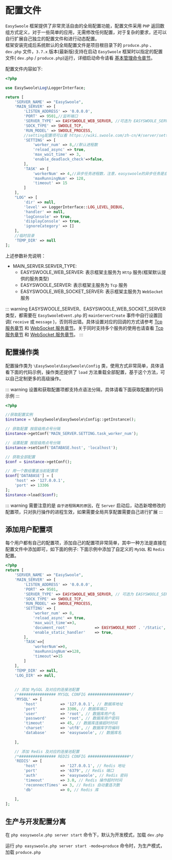 
# 配置文件
`EasySwoole` 框架提供了非常灵活自由的全局配置功能，配置文件采用 `PHP` 返回数组方式定义，对于一些简单的应用，无需修改任何配置，对于复杂的要求，还可以自行扩展自己独立的配置文件和进行动态配置。  
框架安装完成后系统默认的全局配置文件是项目根目录下的 `produce.php` 、 `dev.php` 文件，`3.7.x` 版本(最新版)支持在启动 `EasySwoole` 框架时以指定的配置文件( `dev.php` / `produce.php`)运行，详细启动命令请看 [基本管理命令章节](/QuickStart/command.html)。

配置文件内容如下:
```php
<?php

use EasySwoole\Log\LoggerInterface;

return [
    'SERVER_NAME' => "EasySwoole",
    'MAIN_SERVER' => [
        'LISTEN_ADDRESS' => '0.0.0.0',
        'PORT' => 9501,//监听端口
        'SERVER_TYPE' => EASYSWOOLE_WEB_SERVER, //可选为 EASYSWOOLE_SERVER  EASYSWOOLE_WEB_SERVER EASYSWOOLE_WEB_SOCKET_SERVER
        'SOCK_TYPE' => SWOOLE_TCP,
        'RUN_MODEL' => SWOOLE_PROCESS,
        //setting配置项可以看 https://wiki.swoole.com/zh-cn/#/server/setting
        'SETTING' => [
            'worker_num' => 8,//默认进程数
            'reload_async' => true,
            'max_wait_time' => 3,
            'enable_deadlock_check'=>false,
        ],
        'TASK' => [
            'workerNum' => 4,//异步任务进程数，注意，easyswoole的异步任务是自己实现的，和swoole的异步进程注意区分
            'maxRunningNum' => 128,
            'timeout' => 15
        ]
    ],
    "LOG" => [
        'dir' => null,
        'level' => LoggerInterface::LOG_LEVEL_DEBUG,
        'handler' => null,
        'logConsole' => true,
        'displayConsole' => true,
        'ignoreCategory' => []
    ],
    //临时目录
    'TEMP_DIR' => null
];

```

上述参数补充说明：
- MAIN_SERVER.SERVER_TYPE: 
    - EASYSWOOLE_WEB_SERVER: 表示框架主服务为 `Http` 服务(框架默认提供的服务类型)
    - EASYSWOOLE_SERVER: 表示框架主服务为 `Tcp` 服务
    - EASYSWOOLE_WEB_SOCKET_SERVER: 表示框架主服务为 `WebSocket` 服务

::: warning 
  EASYSWOOLE_SERVER、EASYSWOOLE_WEB_SOCKET_SERVER类型，都需要在 `EasySwooleEvent.php` 的 `mainServerCreate` 事件中自行设置回调( `receive` 或 `message` )，否则将出错。具体设置对应的回调的方式请参考 [Tcp 服务章节](/Socket/tcp.md) 和 [WebSocket 服务章节](/Socket/webSocket.md)。关于同时支持多个服务的使用也请查看 [Tcp 服务章节](/Socket/tcp.md) 和 [WebSocket 服务章节](/Socket/webSocket.md)。
:::


## 配置操作类
配置操作类为 `\EasySwoole\EasySwoole\Config` 类，使用方式非常简单，具体请看下面的代码示例，操作类还提供了 `load` 方法重载全部配置，基于这个方法，可以自己定制更多的高级操作。

::: warning 
  设置和获取配置项都支持点语法分隔，具体请看下面获取配置的代码示例
:::

```php
<?php

//获取配置实例
$instance = \EasySwoole\EasySwoole\Config::getInstance();

// 获取配置 按层级用点号分隔
$instance->getConf('MAIN_SERVER.SETTING.task_worker_num');

// 设置配置 按层级用点号分隔
$instance->setConf('DATABASE.host', 'localhost');

// 获取全部配置
$conf = $instance->getConf();

// 用一个数组覆盖当前配置项
$conf['DATABASE'] = [
    'host' => '127.0.0.1',
    'port' => 13306
];
$instance->load($conf);
```

::: warning 
  需要注意的是 `由于进程隔离的原因`，在 `Server` 启动后，动态新增修改的配置项，只对执行操作的进程生效，如果需要全局共享配置需要自己进行扩展
:::

## 添加用户配置项

每个用户都有自己的配置项，添加自己的配置项非常简单，其中一种方法是直接在配置文件中添加即可，如下面的例子:
下面示例中添加了自定义的 `MySQL` 和 `Redis` 配置。

```php
<?php
return [
    'SERVER_NAME' => "EasySwoole",
    'MAIN_SERVER' => [
        'LISTEN_ADDRESS' => '0.0.0.0',
        'PORT' => 9501,
        'SERVER_TYPE' => EASYSWOOLE_WEB_SERVER, // 可选为 EASYSWOOLE_SERVER  EASYSWOOLE_WEB_SERVER EASYSWOOLE_WEB_SOCKET_SERVER
        'SOCK_TYPE' => SWOOLE_TCP,
        'RUN_MODEL' => SWOOLE_PROCESS,
        'SETTING' => [
            'worker_num' => 8,
            'reload_async' => true,
            'max_wait_time'=>3,
            'document_root'            => EASYSWOOLE_ROOT . '/Static',
            'enable_static_handler'    => true,
        ],
        'TASK'=>[
            'workerNum'=>0,
            'maxRunningNum'=>128,
            'timeout'=>15
        ]
    ],
    'TEMP_DIR' => null,
    'LOG_DIR' => null,
    
    
    // 添加 MySQL 及对应的连接池配置
    /*################ MYSQL CONFIG ##################*/
    'MYSQL' => [
        'host'          => '127.0.0.1', // 数据库地址
        'port'          => 3306, // 数据库端口
        'user'          => 'root', // 数据库用户名
        'password'      => 'root', // 数据库用户密码
        'timeout'       => 45, // 数据库连接超时时间
        'charset'       => 'utf8', // 数据库字符编码
        'database'      => 'easyswoole', // 数据库名
       
    ],

    // 添加 Redis 及对应的连接池配置
    /*################ REDIS CONFIG ##################*/
    'REDIS' => [
        'host'          => '127.0.0.1', // Redis 地址
        'port'          => '6379', // Redis 端口
        'auth'          => 'easyswoole', // Redis 密码
        'timeout'       => 3.0, // Redis 操作超时时间
        'reconnectTimes' => 3, // Redis 自动重连次数
        'db'            => 0, // Redis 库
     
    ],
];
```

## 生产与开发配置分离
在 `php easyswoole.php server start` 命令下，默认为开发模式，加载 `dev.php` 

运行 `php easyswoole.php server start -mode=produce` 命令时，为生产模式，加载 `produce.php` 
